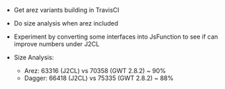* Get arez variants building in TravisCI
* Do size analysis when arez included
* Experiment by converting some interfaces into JsFunction to see if can improve numbers under J2CL

* Size Analysis:
  - Arez: 63316 (J2CL) vs 70358 (GWT 2.8.2) ~ 90%
  - Dagger: 66418 (J2CL) vs 75335 (GWT 2.8.2) ~ 88%
